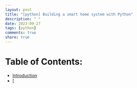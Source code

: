 ```yaml
---
layout: post
title: "[python] Building a smart home system with Python"
description: " "
date: 2023-09-27
tags: [python]
comments: true
share: true
---
```


# Table of Contents:
- [Introduction](#introduction)
- [